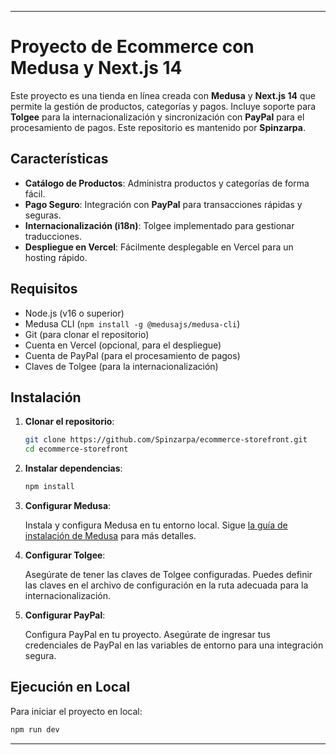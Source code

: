 
---

# Proyecto de Ecommerce con Medusa y Next.js 14

Este proyecto es una tienda en línea creada con **Medusa** y **Next.js 14** que permite la gestión de productos, categorías y pagos. Incluye soporte para **Tolgee** para la internacionalización y sincronización con **PayPal** para el procesamiento de pagos. Este repositorio es mantenido por **Spinzarpa**.

## Características

- **Catálogo de Productos**: Administra productos y categorías de forma fácil.
- **Pago Seguro**: Integración con **PayPal** para transacciones rápidas y seguras.
- **Internacionalización (i18n)**: Tolgee implementado para gestionar traducciones.
- **Despliegue en Vercel**: Fácilmente desplegable en Vercel para un hosting rápido.

## Requisitos

- Node.js (v16 o superior)
- Medusa CLI (`npm install -g @medusajs/medusa-cli`)
- Git (para clonar el repositorio)
- Cuenta en Vercel (opcional, para el despliegue)
- Cuenta de PayPal (para el procesamiento de pagos)
- Claves de Tolgee (para la internacionalización)

## Instalación

1. **Clonar el repositorio**:

   ```bash
   git clone https://github.com/Spinzarpa/ecommerce-storefront.git
   cd ecommerce-storefront
   ```

2. **Instalar dependencias**:

   ```bash
   npm install
   ```

3. **Configurar Medusa**:

   Instala y configura Medusa en tu entorno local. Sigue [la guía de instalación de Medusa](https://docs.medusajs.com/) para más detalles.

4. **Configurar Tolgee**:

   Asegúrate de tener las claves de Tolgee configuradas. Puedes definir las claves en el archivo de configuración en la ruta adecuada para la internacionalización.

5. **Configurar PayPal**:

   Configura PayPal en tu proyecto. Asegúrate de ingresar tus credenciales de PayPal en las variables de entorno para una integración segura.

## Ejecución en Local

Para iniciar el proyecto en local:

```bash
npm run dev
```

---
